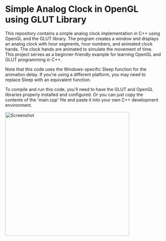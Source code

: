 # Simple Analog Clock in OpenGL using GLUT Library

This repository contains a simple analog clock implementation in C++ using OpenGL and the GLUT library. 
The program creates a window and displays an analog clock with hour segments, hour numbers, and animated clock hands. The clock hands are animated to simulate the movement of time. This project serves as a beginner-friendly example for learning OpenGL and GLUT programming in C++.


Note that this code uses the Windows-specific Sleep function for the animation delay. If you're using a different platform, you may need to replace Sleep with an equivalent function.

To compile and run this code, you'll need to have the GLUT and OpenGL libraries properly installed and configured. Or you can just copy the contents of the 'main.cpp' file and paste it into your own C++ development environment.


<img width="400" alt="Screenshot" src="https://github.com/LuisUgarteC/OpenGL-Analog-Clock/assets/99086987/d82396d9-cd32-4554-8307-7c5cc211f47e">
